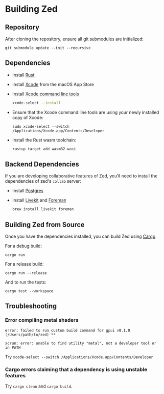 # Building Zed

## Repository

After cloning the repository, ensure all git submodules are initialized:

```shell
git submodule update --init --recursive
```

## Dependencies

- Install [Rust](https://www.rust-lang.org/tools/install)
- Install [Xcode](https://apps.apple.com/us/app/xcode/id497799835?mt=12) from the macOS App Store

- Install [Xcode command line tools](https://developer.apple.com/xcode/resources/)

    ```bash
    xcode-select --install
    ```

- Ensure that the Xcode command line tools are using your newly installed copy of Xcode:

    ```
    sudo xcode-select --switch /Applications/Xcode.app/Contents/Developer
    ```

* Install the Rust wasm toolchain:

    ```bash
    rustup target add wasm32-wasi
    ```

## Backend Dependencies

If you are developing collaborative features of Zed, you'll need to install the dependencies of zed's `collab` server:

- Install [Postgres](https://postgresapp.com)
- Install [Livekit](https://formulae.brew.sh/formula/livekit) and [Foreman](https://formulae.brew.sh/formula/foreman)

    ```bash
    brew install livekit foreman
    ```

## Building Zed from Source

Once you have the dependencies installed, you can build Zed using [Cargo](https://doc.rust-lang.org/cargo/).

For a debug build:

```
cargo run
```

For a release build:

```
cargo run --release
```

And to run the tests:

```
cargo test --workspace
```

## Troubleshooting

### Error compiling metal shaders

```
error: failed to run custom build command for gpui v0.1.0 (/Users/path/to/zed)`**

xcrun: error: unable to find utility "metal", not a developer tool or in PATH
```

Try `xcode-select --switch /Applications/Xcode.app/Contents/Developer`

### Cargo errors claiming that a dependency is using unstable features

Try `cargo clean` and `cargo build`.
